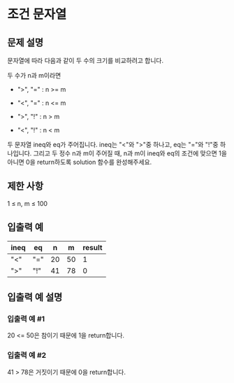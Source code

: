 # 조건 문자열


## 문제 설명
문자열에 따라 다음과 같이 두 수의 크기를 비교하려고 합니다.

두 수가 n과 m이라면

- ">", "=" : n >= m

- "<", "=" : n <= m

- ">", "!" : n > m

- "<", "!" : n < m

두 문자열 ineq와 eq가 주어집니다. ineq는 "<"와 ">"중 하나고, eq는 "="와 "!"중 하나입니다. 그리고 두 정수 n과 m이 주어질 때, n과 m이 ineq와 eq의 조건에 맞으면 1을 아니면 0을 return하도록 solution 함수를 완성해주세요.

## 제한 사항
1 ≤ n, m ≤ 100

## 입출력 예
|ineq|eq|n|m|result|
|---|---|---|---|---|
|"<"|"="|20|50|1|
|">"|"!"|41|78|0|

## 입출력 예 설명

### 입출력 예 #1
20 <= 50은 참이기 때문에 1을 return합니다.

### 입출력 예 #2
41 > 78은 거짓이기 때문에 0을 return합니다.
